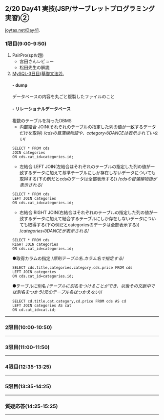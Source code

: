 ## 2/20 Day41 実技(JSP/サーブレットプログラミング実習)②
[joytas.net/Day41](https://joytas.net/%e8%a8%93%e7%b7%b4/day41).
### 1限目(9:00-9:50)
1. PairPro(spお題)
	- 宮田さんレビュー
	- 松田先生の解説
1. [MySQL-3日目(基礎文法2).](https://joytas.net/programming/mysql/mysql03)
	#### - dump
	データベースの内容を丸ごと複製したファイルのこと
	#### - リレーショナルデータベース
	複数のテーブルを持ったDBMS
	- 内部結合 JOIN(それぞれのテーブルの指定した列の値が一致するデータだけを取得)
	/*cdsの目蒲線物語や、categoryのDANCEは表示されていない*/
	~~~mysql
	SELECT * FROM cds
	JOIN categories
	ON cds.cat_id=categories.id;
	~~~
	- 左結合 LEFT JOIN(左結合はそれぞれのテーブルの指定した列の値が一致するデータに加えて基準テーブルにしか存在しないデータについても取得する(下の例だとcdsのデータは全部表示する))
	/*cdsの目蒲線物語が表示される*/
	~~~mysql
	SELECT * FROM cds
	LEFT JOIN categories
	ON cds.cat_id=categories.id;
	~~~
	- 右結合 RIGHT JOIN(右結合はそれぞれのテーブルの指定した列の値が一致するデータに加えて結合するテーブルにしか存在しないデータについても取得する(下の例だとcategoriesのデータは全部表示する))
	/*categoriesのDANCEが表示される*/
	~~~mysql
	SELECT * FROM cds
	RIGHT JOIN categories
	ON cds.cat_id=categories.id;
	~~~
	●取得カラムの指定
	/*原則テーブル名.カラム名で指定する*/
	~~~mysql
	SELECT cds.title,categories.category,cds.price FROM cds
	LEFT JOIN categories
	ON cds.cat_id=categories.id;
	~~~
	●テーブルに別名
	/*テーブルに別名をつけることができ、以後その文脈中では別名をつかう(元のテーブル名はつかえない)*/
	~~~mysql
	SELECT cd.title,cat.category,cd.price FROM cds AS cd
	LEFT JOIN categories AS cat
	ON cd.cat_id=cat.id;
	~~~
---
### 2限目(10:00-10:50)
---
### 3限目(11:00-11:50)
---
### 4限目(12:35-13:25)
---
### 5限目(13:35-14:25)
---
### 質疑応答(14:25-15:25)
----
